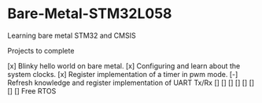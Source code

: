 # Bare-Metal-STM32L058
Learning bare metal STM32 and CMSIS

Projects to complete

[x] Blinky hello world on bare metal.
[x] Configuring and learn about the system clocks.
[x] Register implementation of a timer in pwm mode.
[-] Refresh knowledge and register implementation of UART Tx/Rx
[] 
[]
[]
[]
[]
[]
[]
[] Free RTOS
